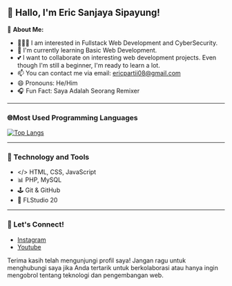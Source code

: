 ## 👋 Hallo, I'm Eric Sanjaya Sipayung!

👤 **About Me:**
- 🧑🏼‍💻 I am interested in Fullstack Web Development and Cyber ​​Security.
- 🌱 I'm currently learning Basic Web Development.
- 💕 I want to collaborate on interesting web development projects. Even though I'm still a beginner, I'm ready to learn a lot.
- 📫 You can contact me via email: [ericpartii08@gmail.com](ericpartii08@gmail.com)
- 😄 Pronouns: He/Him
- 🎧 Fun Fact: Saya Adalah Seorang Remixer

---

### 🌐Most Used Programming Languages
[![Top Langs](https://github-readme-stats.vercel.app/api/top-langs/?username=EricSNJY&layout=compact)](https://github.com/anuraghazra/github-readme-stats)

---

### 🔧 Technology and Tools
- </> HTML, CSS, JavaScript
- 📊 PHP, MySQL
- 🕹️ Git & GitHub
- 🥭 FLStudio 20 

---

### 🤝 Let's Connect!
- [Instagram](https://www.instagram.com/eric_snjy)
- [Youtube](https://www.youtube.com/@Ericsnjy)

Terima kasih telah mengunjungi profil saya! Jangan ragu untuk menghubungi saya jika Anda tertarik untuk berkolaborasi atau hanya ingin mengobrol tentang teknologi dan pengembangan web.
